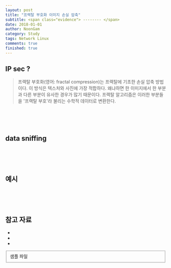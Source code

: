 ```yaml
---
layout: post
title: "프렉탈 부호화 이미지 손실 압축"
subtitle: <span class="evidence"> -------- </span>
date: 2018-01-01
author: NoonGam
category: Study
tags: Network Linux
comments: true
finished: true
---
```




## IP sec ?

> 프랙탈 부호화(영어: fractal compression)는 프랙탈에 기초한 손실 압축 방법이다. 이 방식은 텍스처와 사진에 가장 적합하다. 왜냐하면 한 이미지에서 한 부분과 다른 부분이 유사한 경우가 많기 때문이다. 프랙탈 알고리즘은 이러한 부분들을 '프랙탈 부호'라 불리는 수학적 데이터로 변환한다.





<br><br><br>

## data sniffing





<br><br><br>

## 예시







<br><br><br>

## 참고 자료
*
*
*
<fieldset id="gpg-fieldset">
 샘플 파일
</fieldset>
